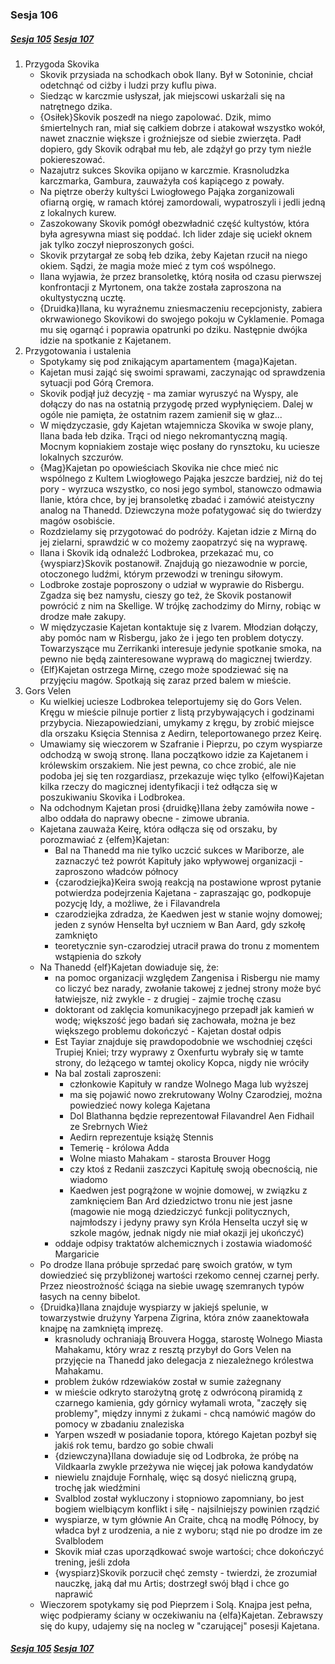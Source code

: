 ### Sesja 106
##### [Sesja 105](#sesja-105) [Sesja 107](#sesja-107)
1. Przygoda Skovika
    - Skovik przysiada na schodkach obok Ilany. Był w Sotoninie, chciał odetchnąć od ciżby i ludzi przy kuflu piwa.
    - Siedząc w karczmie usłyszał, jak miejscowi uskarżali się na natrętnego dzika.
    - {Osiłek}Skovik poszedł na niego zapolować. Dzik, mimo śmiertelnych ran, miał się całkiem dobrze i atakował wszystko wokół, nawet znacznie większe i groźniejsze od siebie zwierzęta. Padł dopiero, gdy Skovik odrąbał mu łeb, ale zdążył go przy tym nieźle pokiereszować.
    - Nazajutrz sukces Skovika opijano w karczmie. Krasnoludzka karczmarka, Gambura, zauważyła coś kapiącego z powały.
    - Na piętrze oberży kultyści Lwiogłowego Pająka zorganizowali ofiarną orgię, w ramach której zamordowali, wypatroszyli i jedli jedną z lokalnych kurew.
    - Zaszokowany Skovik pomógł obezwładnić część kultystów, która była agresywna miast się poddać. Ich lider zdaje się uciekł oknem jak tylko zoczył nieproszonych gości.
    - Skovik przytargał ze sobą łeb dzika, żeby Kajetan rzucił na niego okiem. Sądzi, że magia może mieć z tym coś wspólnego.
    - Ilana wyjawia, że przez bransoletkę, którą nosiła od czasu pierwszej konfrontacji z Myrtonem, ona także została zaproszona na okultystyczną ucztę.
    - {Druidka}Ilana, ku wyraźnemu zniesmaczeniu recepcjonisty, zabiera okrwawionego Skovikowi do swojego pokoju w Cyklamenie. Pomaga mu się ogarnąć i poprawia opatrunki po dziku. Następnie dwójka idzie na spotkanie z Kajetanem.
2. Przygotowania i ustalenia
    - Spotykamy się pod znikającym apartamentem {maga}Kajetan.
    - Kajetan musi zająć się swoimi sprawami, zaczynając od sprawdzenia sytuacji pod Górą Cremora.
    - Skovik podjął już decyzję - ma zamiar wyruszyć na Wyspy, ale dołączy do nas na ostatnią przygodę przed wypłynięciem. Dalej w ogóle nie pamięta, że ostatnim razem zamienił się w głaz...
    - W międzyczasie, gdy Kajetan wtajemnicza Skovika w swoje plany, Ilana bada łeb dzika. Trąci od niego nekromantyczną magią. Mocnym kopniakiem zostaje więc posłany do rynsztoku, ku uciesze lokalnych szczurów.
    - {Mag}Kajetan po opowieściach Skovika nie chce mieć nic wspólnego z Kultem Lwiogłowego Pająka jeszcze bardziej, niż do tej pory - wyrzuca wszystko, co nosi jego symbol, stanowczo odmawia Ilanie, która chce, by jej bransoletkę zbadać i zamówić ateistyczny analog na Thanedd. Dziewczyna może pofatygować się do twierdzy magów osobiście.
    - Rozdzielamy się przygotować do podróży. Kajetan idzie z Mirną do jej zielarni, sprawdzić w co możemy zaopatrzyć się na wyprawę. 
    - Ilana i Skovik idą odnaleźć Lodbrokea, przekazać mu, co {wyspiarz}Skovik postanowił. Znajdują go niezawodnie w porcie, otoczonego ludźmi, którym przewodzi w treningu siłowym.
    - Lodbroke zostaje poproszony o udział w wyprawie do Risbergu. Zgadza się bez namysłu, cieszy go też, że Skovik postanowił powrócić z nim na Skellige. W trójkę zachodzimy do Mirny, robiąc w drodze małe zakupy.
    - W międzyczasie Kajetan kontaktuje się z Ivarem. Młodzian dołączy, aby pomóc nam w Risbergu, jako że i jego ten problem dotyczy. Towarzyszące mu Zerrikanki interesuje jedynie spotkanie smoka, na pewno nie będą zainteresowane wyprawą do magicznej twierdzy.
    - {Elf}Kajetan ostrzega Mirnę, czego może spodziewać się na przyjęciu magów. Spotkają się zaraz przed balem w mieście.
3. Gors Velen
    - Ku wielkiej uciesze Lodbrokea teleportujemy się do Gors Velen. Kręgu w mieście pilnuje portier z listą przybywających i godzinami przybycia. Niezapowiedziani, umykamy z kręgu, by zrobić miejsce dla orszaku Księcia Stennisa z Aedirn, teleportowanego przez Keirę.
    - Umawiamy się wieczorem w Szafranie i Pieprzu, po czym wyspiarze odchodzą w swoją stronę. Ilana początkowo idzie za Kajetanem i królewskim orszakiem. Nie jest pewna, co chce zrobić, ale nie podoba jej się ten rozgardiasz, przekazuje więc tylko {elfowi}Kajetan kilka rzeczy do magicznej identyfikacji i też odłącza się w poszukiwaniu Skovika i Lodbrokea.
    - Na odchodnym Kajetan prosi {druidkę}Ilana żeby zamówiła nowe - albo oddała do naprawy obecne - zimowe ubrania.
    - Kajetana zauważa Keirę, która odłącza się od orszaku, by porozmawiać z {elfem}Kajetan:
        - Bal na Thanedd ma nie tylko uczcić sukces w Mariborze, ale zaznaczyć też powrót Kapituły jako wpływowej organizacji - zaproszono władców północy
        - {czarodziejka}Keira swoją reakcją na postawione wprost pytanie potwierdza podejrzenia Kajetana - zapraszając go, podkopuje pozycję Idy, a możliwe, że i Filavandrela
        - czarodziejka zdradza, że Kaedwen jest w stanie wojny domowej; jeden z synów Henselta był uczniem w Ban Aard, gdy szkołę zamknięto
        - teoretycznie syn-czarodziej utracił prawa do tronu z momentem wstąpienia do szkoły
    - Na Thanedd {elf}Kajetan dowiaduje się, że:
        - na pomoc organizacji względem Zangenisa i Risbergu nie mamy co liczyć bez narady, zwołanie takowej z jednej strony może być łatwiejsze, niż zwykle - z drugiej - zajmie trochę czasu
        - doktorant od zaklęcia komunikacyjnego przepadł jak kamień w wodę; większość jego badań się zachowała, można je bez większego problemu dokończyć - Kajetan dostał odpis
        - Est Tayiar znajduje się prawdopodobnie we wschodniej części Trupiej Kniei; trzy wyprawy z Oxenfurtu wybrały się w tamte strony, do leżącego w tamtej okolicy Kopca, nigdy nie wróciły
        - Na bal zostali zaproszeni:
            - członkowie Kapituły w randze Wolnego Maga lub wyższej
            - ma się pojawić nowo zrekrutowany Wolny Czarodziej, można powiedzieć nowy kolega Kajetana
            - Dol Blathanna będzie reprezentował Filavandrel Aen Fidhail ze Srebrnych Wież
            - Aedirn reprezentuje książę Stennis
            - Temerię - królowa Adda
            - Wolne miasto Mahakam - starosta Brouver Hogg
            - czy ktoś z Redanii zaszczyci Kapitułę swoją obecnością, nie wiadomo
            - Kaedwen jest pogrążone w wojnie domowej, w związku z zamknięciem Ban Ard dziedzictwo tronu nie jest jasne (magowie nie mogą dziedziczyć funkcji politycznych, najmłodszy i jedyny prawy syn Króla Henselta uczył się w szkole magów, jednak nigdy nie miał okazji jej ukończyć)
        - oddaje odpisy traktatów alchemicznych i zostawia wiadomość Margaricie
    - Po drodze Ilana próbuje sprzedać parę swoich gratów, w tym dowiedzieć się przybliżonej wartości rzekomo cennej czarnej perły. Przez nieostrożność ściąga na siebie uwagę szemranych typów łasych na cenny bibelot.
    - {Druidka}Ilana znajduje wyspiarzy w jakiejś spelunie, w towarzystwie drużyny Yarpena Zigrina, która znów zaanektowała knajpę na zamkniętą imprezę.
        - krasnoludy ochraniają Brouvera Hogga, starostę Wolnego Miasta Mahakamu, który wraz z resztą przybył do Gors Velen na przyjęcie na Thanedd jako delegacja z niezależnego królestwa Mahakamu.
        - problem żuków rdzewiaków został w sumie zażegnany
        - w mieście odkryto starożytną grotę z odwróconą piramidą z czarnego kamienia, gdy górnicy wyłamali wrota, "zaczęły się problemy", między innymi z żukami - chcą namówić magów do pomocy w zbadaniu znaleziska
        - Yarpen wszedł w posiadanie topora, którego Kajetan pozbył się jakiś rok temu, bardzo go sobie chwali
        - {dziewczyna}Ilana dowiaduje się od Lodbroka, że próbę na Vildkaarla zwykle przeżywa nie więcej jak połowa kandydatów
        - niewielu znajduje Fornhalę, więc są dosyć nieliczną grupą, trochę jak wiedźmini
        - Svalblod został wykluczony i stopniowo zapomniany, bo jest bogiem wielbiącym konflikt i siłę - najsilniejszy powinien rządzić
        - wyspiarze, w tym głównie An Craite, chcą na modłę Północy, by władca był z urodzenia, a nie z wyboru; stąd nie po drodze im ze Svalblodem
        - Skovik miał czas uporządkować swoje wartości; chce dokończyć trening, jeśli zdoła
        - {wyspiarz}Skovik porzucił chęć zemsty - twierdzi, że zrozumiał nauczkę, jaką dał mu Artis; dostrzegł swój błąd i chce go naprawić
    - Wieczorem spotykamy się pod Pieprzem i Solą. Knajpa jest pełna, więc podpieramy ściany w oczekiwaniu na {elfa}Kajetan. Zebrawszy się do kupy, udajemy się na nocleg w "czarującej" posesji Kajetana.

##### [Sesja 105](#sesja-105) [Sesja 107](#sesja-107)